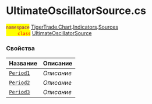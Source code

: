 
# UltimateOscillatorSource.cs
<mark style="color:purple;">`namespace`</mark> [TigerTrade.Chart](../../../../TigerTrade.Chart.md).[Indicators](../../../../TigerTrade.Chart/Indicators.md).[Sources](../../../../TigerTrade.Chart/Indicators/Sources.md)  
<mark style="color:red;">&nbsp;&nbsp;&nbsp;&nbsp;&nbsp;&nbsp;&nbsp;&nbsp;`class`</mark> [UltimateOscillatorSource](../UltimateOscillatorSource.cs.md)

### Свойства
| Название | Описание |
| --- | --- |
| [`Period1`](./Свойства/Period1.md) | *Описание* |
| [`Period2`](./Свойства/Period2.md) | *Описание* |
| [`Period3`](./Свойства/Period3.md) | *Описание* |

